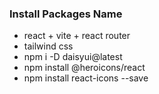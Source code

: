 ### Install Packages Name
* react + vite + react router
* tailwind css
* npm i -D daisyui@latest
* npm install @heroicons/react
* npm install react-icons --save
